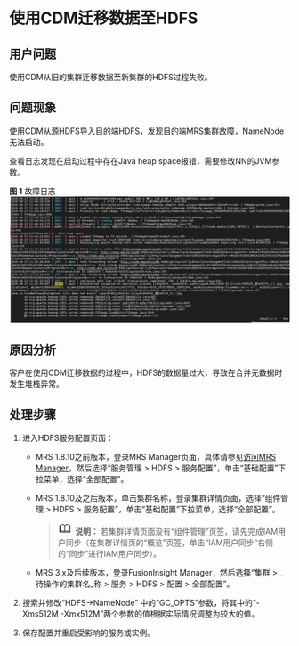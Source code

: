 # 使用CDM迁移数据至HDFS<a name="mrs_03_0261"></a>

## 用户问题<a name="section18305143583116"></a>

使用CDM从旧的集群迁移数据至新集群的HDFS过程失败。

## 问题现象<a name="section117424454313"></a>

使用CDM从源HDFS导入目的端HDFS，发现目的端MRS集群故障，NameNode无法启动。

查看日志发现在启动过程中存在Java heap space报错，需要修改NN的JVM参数。

**图 1**  故障日志<a name="fig7633939111913"></a>  
![](figures/故障日志.png "故障日志")

## 原因分析<a name="section1237061220324"></a>

客户在使用CDM迁移数据的过程中，HDFS的数据量过大，导致在合并元数据时发生堆栈异常。

## 处理步骤<a name="section137147409565"></a>

1.  进入HDFS服务配置页面：
    -   MRS 1.8.10之前版本，登录MRS Manager页面，具体请参见[访问MRS Manager](https://support.huaweicloud.com/usermanual-mrs/mrs_01_0102.html)，然后选择“服务管理 \> HDFS \> 服务配置”，单击“基础配置”下拉菜单，选择“全部配置”。
    -   MRS 1.8.10及之后版本，单击集群名称，登录集群详情页面，选择“组件管理 \> HDFS \> 服务配置”，单击“基础配置”下拉菜单，选择“全部配置”。

        >![](public_sys-resources/icon-note.gif) **说明：** 
        >若集群详情页面没有“组件管理”页签，请先完成IAM用户同步（在集群详情页的“概览”页签，单击“IAM用户同步“右侧的“同步”进行IAM用户同步）。

    -   MRS 3.x及后续版本，登录FusionInsight Manager，然后选择“集群 \>  _待操作的集群名_称 \> 服务 \> HDFS \> 配置 \> 全部配置”。

2.  搜索并修改“HDFS-\>NameNode” 中的“GC\_OPTS”参数，将其中的“-Xms512M -Xmx512M”两个参数的值根据实际情况调整为较大的值。
3.  保存配置并重启受影响的服务或实例。

